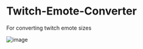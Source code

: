 # Twitch-Emote-Converter
For converting twitch emote sizes



![image](https://user-images.githubusercontent.com/104657171/221387526-c5ae837a-a609-45c6-96b1-d55809662be1.png)

